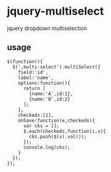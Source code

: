 # jquery-multiselect
jquery dropdown multiselection

## usage


    $(function(){
      $('.multi-select').multiSelect({
        field:'id',
        label:'name',
        options:function(){
          return [
            {name:'A',id:1},
            {name:'B',id:2}
          ];
        },
        checkeds:[1],
        onSave:function(e,checkeds){
          var cks = [];
          $.each(checkeds,function(i,v){
            cks.push($(v).val());
          });
          console.log(cks);
        }
      });
    });
